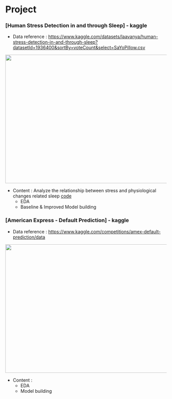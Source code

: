 # Project

### [Human Stress Detection in and through Sleep] - kaggle
 * Data reference : https://www.kaggle.com/datasets/laavanya/human-stress-detection-in-and-through-sleep?datasetId=1936400&sortBy=voteCount&select=SaYoPillow.csv
<img src="https://user-images.githubusercontent.com/108512808/185540381-1258f378-3e77-4cbf-b75a-ccce94793ecb.png" width="800" height="400">

 * Content : Analyze the relationship between stress and physiological changes related sleep [code](https://github.com/chanbyeol01/Project/blob/main/Human_sleep_stress/model_sleepstress.py)
   *  EDA
   *  Baseline & Improved Model building 


### [American Express - Default Prediction] - kaggle
 * Data reference : https://www.kaggle.com/competitions/amex-default-prediction/data
<img src="https://user-images.githubusercontent.com/108512808/185825515-99468dc4-2f9a-460a-9e06-2c2e5678baa4.jpg" width="800" height="400">

 * Content : 
    * EDA
    * Model building
